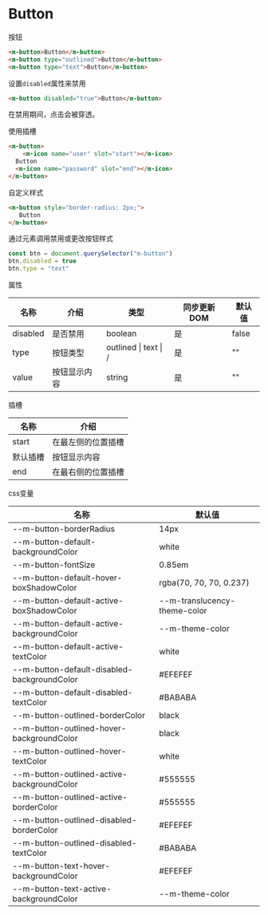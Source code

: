 # Button

按钮

```html
<m-button>Button</m-button>
<m-button type="outlined">Button</m-button>
<m-button type="text">Button</m-button>
```

设置`disabled`属性来禁用

```html
<m-button disabled="true">Button</m-button>
```

在禁用期间，点击会被穿透。

使用插槽

```html
<m-button>
	<m-icon name="user" slot="start"></m-icon>
  Button
  <m-icon name="password" slot="end"></m-icon>
</m-button>
```

自定义样式

```html
<m-button style="border-radius: 2px;">
   Button
</m-button>
```

通过元素调用禁用或更改按钮样式

```javascript
const btn = document.querySelector("m-button")
btn.disabled = true
btn.type = "text"
```

属性

| 名称     | 介绍         | 类型                  | 同步更新DOM | 默认值 |
| -------- | ------------ | --------------------- | ----------- | ------ |
| disabled | 是否禁用     | boolean               | 是          | false  |
| type     | 按钮类型     | outlined \| text \| / | 是          | ""     |
| value    | 按钮显示内容 | string                | 是          | ""     |

插槽

| 名称     | 介绍               |
| -------- | ------------------ |
| start    | 在最左侧的位置插槽 |
| 默认插槽 | 按钮显示内容       |
| end      | 在最右侧的位置插槽 |

css变量

| 名称                                        | 默认值                       |
| ------------------------------------------- | ---------------------------- |
| --m-button-borderRadius                     | 14px                         |
| --m-button-default-backgroundColor          | white                        |
| --m-button-fontSize                         | 0.85em                       |
| --m-button-default-hover-boxShadowColor     | rgba(70, 70, 70, 0.237)      |
| --m-button-default-active-boxShadowColor    | --m-translucency-theme-color |
| --m-button-default-active-backgroundColor   | --m-theme-color              |
| --m-button-default-active-textColor         | white                        |
| --m-button-default-disabled-backgroundColor | \#EFEFEF                     |
| --m-button-default-disabled-textColor       | \#BABABA                     |
| --m-button-outlined-borderColor             | black                        |
| --m-button-outlined-hover-backgroundColor   | black                        |
| --m-button-outlined-hover-textColor         | white                        |
| --m-button-outlined-active-backgroundColor  | \#555555                     |
| --m-button-outlined-active-borderColor      | \#555555                     |
| --m-button-outlined-disabled-borderColor    | \#EFEFEF                     |
| --m-button-outlined-disabled-textColor      | \#BABABA                     |
| --m-button-text-hover-backgroundColor       | \#EFEFEF                     |
| --m-button-text-active-backgroundColor      | --m-theme-color              |

